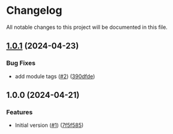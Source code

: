 # Changelog

All notable changes to this project will be documented in this file.

## [1.0.1](https://github.com/acai-consulting/terraform-aws-acf-org-ou-mgmt/compare/1.0.0...1.0.1) (2024-04-23)


### Bug Fixes

* add module tags ([#2](https://github.com/acai-consulting/terraform-aws-acf-org-ou-mgmt/issues/2)) ([390dfde](https://github.com/acai-consulting/terraform-aws-acf-org-ou-mgmt/commit/390dfdef8e9bd6b935f9bb223f76b84092ab9544))

## 1.0.0 (2024-04-21)


### Features

* Initial version ([#1](https://github.com/acai-consulting/terraform-aws-acf-org-ou-mgmt/issues/1)) ([7f5f585](https://github.com/acai-consulting/terraform-aws-acf-org-ou-mgmt/commit/7f5f585c3037b813763eb29ca54f08b1e38dbc8f))
